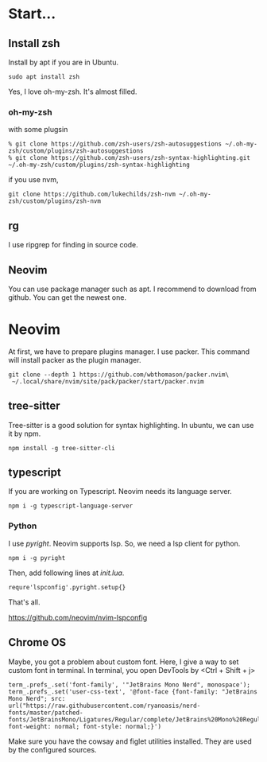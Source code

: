 
# Start...

## Install zsh

Install by apt if you are in Ubuntu. 

```
sudo apt install zsh
```

Yes, I love oh-my-zsh. It's almost filled.

### oh-my-zsh

with some plugsin

```
% git clone https://github.com/zsh-users/zsh-autosuggestions ~/.oh-my-zsh/custom/plugins/zsh-autosuggestions 
% git clone https://github.com/zsh-users/zsh-syntax-highlighting.git ~/.oh-my-zsh/custom/plugins/zsh-syntax-highlighting

```

if you use nvm,

```
git clone https://github.com/lukechilds/zsh-nvm ~/.oh-my-zsh/custom/plugins/zsh-nvm
```

## rg

I use ripgrep for finding in source code.


## Neovim

You can use package manager such as apt. I recommend to download from github. You can get the newest one.


# Neovim

At first, we have to prepare plugins manager. I use packer. This command will install packer as the plugin manager.

```
git clone --depth 1 https://github.com/wbthomason/packer.nvim\
 ~/.local/share/nvim/site/pack/packer/start/packer.nvim
```

## tree-sitter

Tree-sitter is a good solution for syntax highlighting. In ubuntu, we can use it by npm.

```
npm install -g tree-sitter-cli
```

## typescript

If you are working on Typescript. Neovim needs its language server.
```
npm i -g typescript-language-server
```


### Python

I use *pyright*. Neovim supports lsp. So, we need a lsp client for python. 

```
npm i -g pyright
```

Then, add following lines at *init.lua*.

```
requre'lspconfig'.pyright.setup{}
```
That's all.

https://github.com/neovim/nvim-lspconfig


## Chrome OS 

Maybe, you got a problem about custom font. Here, I give a way to set custom font in terminal.
In terminal, you open DevTools by <Ctrl + Shift + j>

```
term_.prefs_.set('font-family', '"JetBrains Mono Nerd", monospace');
term_.prefs_.set('user-css-text', '@font-face {font-family: "JetBrains Mono Nerd"; src: url("https://raw.githubusercontent.com/ryanoasis/nerd-fonts/master/patched-fonts/JetBrainsMono/Ligatures/Regular/complete/JetBrains%20Mono%20Regular%20Nerd%20Font%20Complete%20Mono.ttf"); font-weight: normal; font-style: normal;}')
```



Make sure you have the cowsay and figlet utilities installed. They are used by the configured sources.


